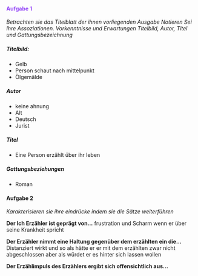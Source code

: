 
#### <span style="color:#9446f8">Aufgabe 1</span>
*Betrachten sie das Titelblatt der ihnen vorliegenden Ausgabe Notieren Sei Ihre Assoziationen. Vorkenntnisse und Erwartungen Titelbild, Autor, Titel und Gattungsbezeichnung*

##### Titelbild:
- Gelb
- Person schaut nach mittelpunkt
- Ölgemälde
##### Autor
- keine ahnung
- Alt
- Deutsch
- Jurist
##### Titel
- Eine Person erzählt über ihr leben
##### Gattungsbeziehungen
- Roman

#### Aufgabe 2
*Karakterisieren sie ihre eindrücke indem sie die Sätze weiterführen*

**Der Ich Erzähler ist geprägt von…** frustration und Scharm wenn er über seine Krankheit spricht 

**Der Erzähler nimmt eine Haltung gegenüber dem erzählten ein die…** Distanziert wirkt und so als hätte er er mit dem erzählten zwar nicht abgeschlossen aber als würdet er es hinter sich lassen wollen

**Der Erzählimpuls des Erzählers ergibt sich offensichtlich aus…** 